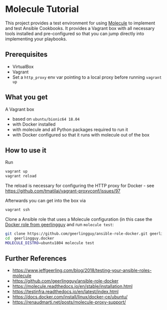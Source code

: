 Molecule Tutorial
=================

This project provides a test environment for using [Molecule]() to implement and test Ansible Cookbooks. It provides a Vagrant box with all necessary tools installed and pre-configured so that you can jump directly into implementing your playbooks.


Prerequisites
-------------

* VirtualBox
* Vagrant
* Set a `http_proxy` env var pointing to a local proxy before running `vagrant up`


What you get
------------

A Vagrant box

* based on `ubuntu/bionic64 18.04`
* with Docker installed
* with molecule and all Python packages required to run it
* with Docker configured so that it runs with molecule out of the box


How to use it
-------------

Run

```bash
vagrant up
vagrant reload
```

The reload is necessary for configuring the HTTP proxy for Docker - see https://github.com/tmatilai/vagrant-proxyconf/issues/97

Afterwards you can get into the box via

```bash
vagrant ssh
```

Clone a Ansible role that uses a Molecule configuration (in this case the [Docker role from geerlingguy](https://github.com/geerlingguy/ansible-role-docker) and run `molecule test`:

```bash
git clone https://github.com/geerlingguy/ansible-role-docker.git geerlingguy.docker
cd  geerlingguy.docker
MOLECULE_DISTRO=ubuntu1804 molecule test
```


Further References
------------------

* https://www.jeffgeerling.com/blog/2018/testing-your-ansible-roles-molecule
* https://github.com/geerlingguy/ansible-role-docker
* https://molecule.readthedocs.io/en/stable/installation.html
* https://testinfra.readthedocs.io/en/latest/index.html
* https://docs.docker.com/install/linux/docker-ce/ubuntu/
* https://renaudmarti.net/posts/molecule-proxy-support/
